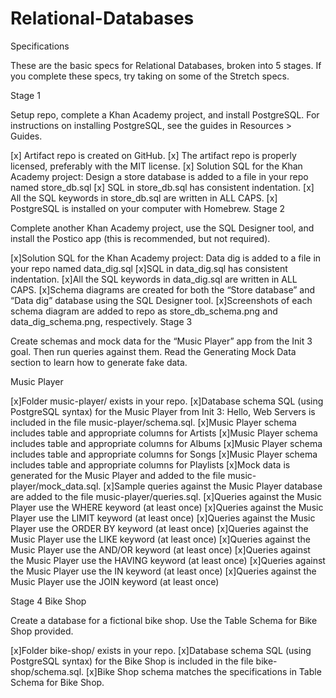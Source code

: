 # Relational-Databases

Specifications

These are the basic specs for Relational Databases, broken into 5 stages. If you complete these specs, try taking on some of the Stretch specs.

Stage 1

Setup repo, complete a Khan Academy project, and install PostgreSQL. For instructions on installing PostgreSQL, see the guides in Resources > Guides.

 [x] Artifact repo is created on GitHub.
 [x] The artifact repo is properly licensed, preferably with the MIT license.
 [x] Solution SQL for the Khan Academy project: Design a store database is added to a file in your repo named store_db.sql
 [x] SQL in store_db.sql has consistent indentation.
 [x] All the SQL keywords in store_db.sql are written in ALL CAPS.
 [x] PostgreSQL is installed on your computer with Homebrew.
Stage 2

Complete another Khan Academy project, use the SQL Designer tool, and install the Postico app (this is recommended, but not required).

 [x]Solution SQL for the Khan Academy project: Data dig is added to a file in your repo named data_dig.sql
 [x]SQL in data_dig.sql has consistent indentation.
 [x]All the SQL keywords in data_dig.sql are written in ALL CAPS.
 [x]Schema diagrams are created for both the “Store database” and “Data dig” database using the SQL Designer tool.
 [x]Screenshots of each schema diagram are added to repo as store_db_schema.png and data_dig_schema.png, respectively.
Stage 3

Create schemas and mock data for the “Music Player” app from the Init 3 goal. Then run queries against them. Read the Generating Mock Data section to learn how to generate fake data.

Music Player

 [x]Folder music-player/ exists in your repo.
 [x]Database schema SQL (using PostgreSQL syntax) for the Music Player from Init 3: Hello, Web Servers is included in the file music-player/schema.sql.
 [x]Music Player schema includes table and appropriate columns for Artists
 [x]Music Player schema includes table and appropriate columns for Albums
 [x]Music Player schema includes table and appropriate columns for Songs
 [x]Music Player schema includes table and appropriate columns for Playlists
 [x]Mock data is generated for the Music Player and added to the file music-player/mock_data.sql.
 [x]Sample queries against the Music Player database are added to the file music-player/queries.sql.
 [x]Queries against the Music Player use the WHERE keyword (at least once)
 [x]Queries against the Music Player use the LIMIT keyword (at least once)
 [x]Queries against the Music Player use the ORDER BY keyword (at least once)
 [x]Queries against the Music Player use the LIKE keyword (at least once)
 [x]Queries against the Music Player use the AND/OR keyword (at least once)
 [x]Queries against the Music Player use the HAVING keyword (at least once)
 [x]Queries against the Music Player use the IN keyword (at least once)
 [x]Queries against the Music Player use the JOIN keyword (at least once)

Stage 4
Bike Shop

Create a database for a fictional bike shop. Use the Table Schema for Bike Shop provided.

 [x]Folder bike-shop/ exists in your repo.
 [x]Database schema SQL (using PostgreSQL syntax) for the Bike Shop is included in the file bike-shop/schema.sql.
 [x]Bike Shop schema matches the specifications in Table Schema for Bike Shop.
